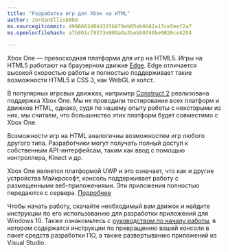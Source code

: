 ```yaml
---
title: "Разработка игр для Xbox на HTML"
author: JordanEllis6809
ms.sourcegitcommit: 4996662d044315b878eb05eb6b82a17ce5eef2a7
ms.openlocfilehash: a7b891cf8373e989a0a3bebb0f40be9026ce42b4

---
```


Xbox One — превосходная платформа для игр на HTML5. Игры на HTML5 работают на браузерном движке [Edge](https://developer.microsoft.com/en-us/microsoft-edge/). Edge отличается высокой скоростью работы и полностью поддерживает такие возможности HTML5 и CSS 3, как WebGL и холст.

В популярных игровых движках, например [Construct 2](https://www.scirra.com/blog/176/announcing-xbox-one-export-beta) реализована поддержка Xbox One. Мы не проводили тестирование всех платформ и движков HTML, однако, судя по нашему опыту работы с некоторыми из них, мы считаем, что большинство этих платформ будет совместимо с Xbox One.

Возможности игр на HTML аналогичны возможностям игр любого другого типа. Разработчики могут получать полный доступ к собственным API-интерфейсам, таким как ввод с помощью контроллера, Kinect и др.

Xbox One является платформой UWP и это означает, что как и другие устройства Майкрософт, консоль поддерживает работу с размещенными веб-приложениями. Эти приложения полностью передаются с сервера. [Подробнее](http://microsoftedge.github.io/WebAppsDocs/en-US/win10/HWA.htm)

Чтобы начать работу, скачайте необходимый вам движок и найдите инструкции по его использованию для разработки приложений для Windows 10. Также ознакомьтесь с [руководством по началу работы](https://msdn.microsoft.com/en-us/windows/uwp/xbox-apps/index), в котором содержатся инструкции по превращению вашей консоли в пакет средств разработки ПО, а также развертыванию приложений из Visual Studio.



<!--HONumber=Jun16_HO4-->


